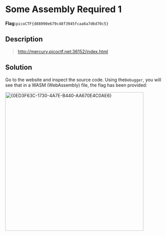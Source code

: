 # Some Assembly Required 1
__Flag:__`picoCTF{d88090e679c48f3945fcaa6a7d6d70c5}`

## Description
> http://mercury.picoctf.net:36152/index.html

## Solution
Go to the website and inspect the source code. Using the`Debugger`, you will see that in a WASM (WebAssembly) file, the flag has been provided:

<img width="438" alt="{0ED3F63C-1730-4A7E-B440-AA670E4C0AE6}" src="https://github.com/user-attachments/assets/787bb7f1-923d-44ea-b065-da7f5d0e9103">
